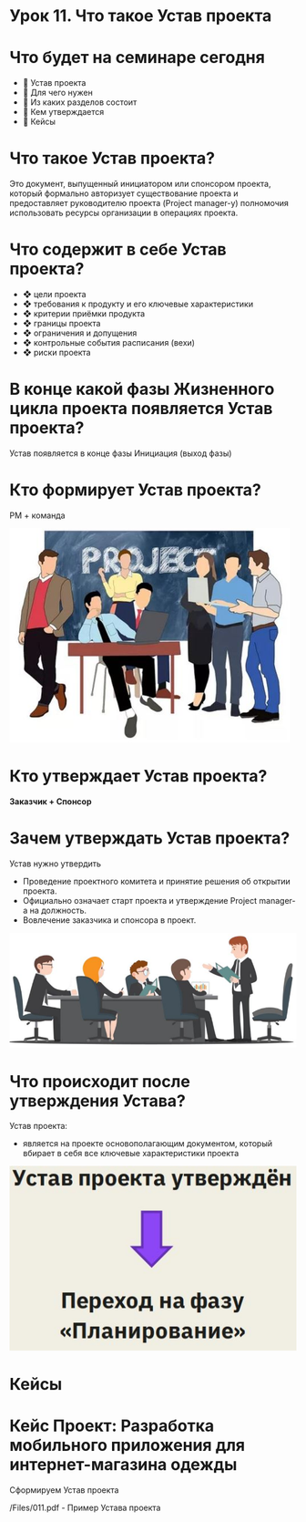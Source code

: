# Урок 11. Что такое Устав проекта

# Что будет на семинаре сегодня
+ 📌 Устав проекта
+ 📌 Для чего нужен
+ 📌 Из каких разделов состоит
+ 📌 Кем утверждается
+ 📌 Кейсы

# Что такое Устав проекта?

Это документ, выпущенный инициатором или спонсором проекта, который формально авторизует существование проекта и предоставляет руководителю проекта (Project manager-у) полномочия использовать ресурсы организации в операциях проекта.

# Что содержит в себе Устав проекта?
+ ❖ цели проекта
+ ❖ требования к продукту и его ключевые характеристики
+ ❖ критерии приёмки продукта
+ ❖ границы проекта
+ ❖ ограничения и допущения
+ ❖ контрольные события расписания (вехи)
+ ❖ риски проекта

# В конце какой фазы Жизненного цикла проекта появляется Устав проекта?

Устав появляется в конце фазы Инициация (выход фазы)

# Кто формирует Устав проекта?

PM + команда

![PM + команда](.pictures/043.JPG)

# Кто утверждает Устав проекта?

__Заказчик + Спонсор__

# Зачем утверждать Устав проекта?

Устав нужно утвердить
+ Проведение проектного комитета и принятие решения об открытии проекта.
+ Официально означает старт проекта и утверждение Project manager-а на должность.
+ Вовлечение заказчика и спонсора в проект.

![Устав](.pictures/044.JPG)

# Что происходит после утверждения Устава?

Устав проекта:
+ является на проекте основополагающим документом, который вбирает в себя все ключевые характеристики проекта

![Устав](.pictures/045.JPG)

# Кейсы

# Кейс Проект: Разработка мобильного приложения для интернет-магазина одежды

Сформируем Устав проекта

/Files/011.pdf - Пример Устава проекта
